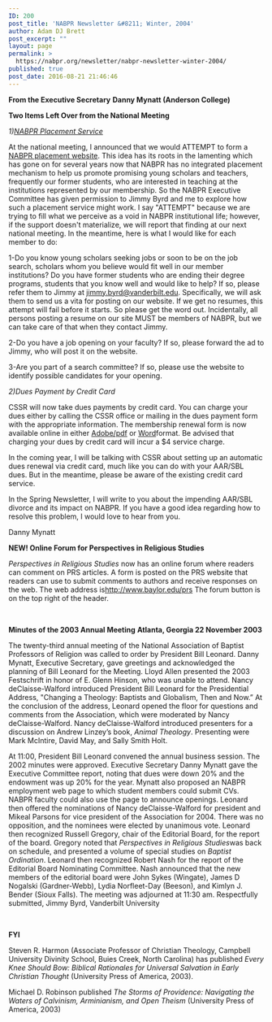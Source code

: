```yaml
---
ID: 200
post_title: 'NABPR Newsletter &#8211; Winter, 2004'
author: Adam DJ Brett
post_excerpt: ""
layout: page
permalink: >
  https://nabpr.org/newsletter/nabpr-newsletter-winter-2004/
published: true
post_date: 2016-08-21 21:46:46
---
```

<b>From the Executive Secretary</b>
<b>Danny Mynatt (Anderson College)</b>

<b>Two Items Left Over from the National Meeting</b>

<i>1)</i><a href="http://www.mercer.edu/nabpr/news/placement.html" rel="nofollow"><i>NABPR Placement Service</i></a>

At the national meeting, I announced that we would ATTEMPT to form a <a href="http://www.mercer.edu/nabpr/news/placement.html" rel="nofollow">NABPR placement website</a>. This idea has its roots in the lamenting which has gone on for several years now that NABPR has no integrated placement mechanism to help us promote promising young scholars and teachers, frequently our former students, who are interested in teaching at the institutions represented by our membership. So the NABPR Executive Committee has given permission to Jimmy Byrd and me to explore how such a placement service might work. I say "ATTEMPT" because we are trying to fill what we perceive as a void in NABPR institutional life; however, if the support doesn't materialize, we will report that finding at our next national meeting. In the meantime, here is what I would like for each member to do:

1-Do you know young scholars seeking jobs or soon to be on the job search, scholars whom you believe would fit well in our member institutions? Do you have former students who are ending their degree programs, students that you know well and would like to help? If so, please refer them to Jimmy at jimmy.byrd@vanderbilt.edu. Specifically, we will ask them to send us a vita for posting on our website. If we get no resumes, this attempt will fail before it starts. So please get the word out. Incidentally, all persons posting a resume on our site MUST be members of NABPR, but we can take care of that when they contact Jimmy.

2-Do you have a job opening on your faculty? If so, please forward the ad to Jimmy, who will post it on the website.

3-Are you part of a search committee? If so, please use the website to identify possible candidates for your opening.

<i>2)Dues Payment by Credit Card</i>

CSSR will now take dues payments by credit card. You can charge your dues either by calling the CSSR office or mailing in the dues payment form with the appropriate information. The membership renewal form is now available online in either <a href="http://www.mercer.edu/nabpr/news/NABPRDuesnoticefor2004.pdf" rel="nofollow">Adobe/pdf</a> or <a href="http://www.mercer.edu/nabpr/news/NABPRDuesnoticefor2004.rtf" rel="nofollow">Word</a>format. Be advised that charging your dues by credit card will incur a $4 service charge.

In the coming year, I will be talking with CSSR about setting up an automatic dues renewal via credit card, much like you can do with your AAR/SBL dues. But in the meantime, please be aware of the existing credit card service.

In the Spring Newsletter, I will write to you about the impending AAR/SBL divorce and its impact on NABPR. If you have a good idea regarding how to resolve this problem, I would love to hear from you.

Danny Mynatt

<b>NEW! Online Forum for Perspectives in Religious Studies</b>

<i>Perspectives in Religious Studies</i> now has an online forum where readers can comment on PRS articles. A form is posted on the PRS website that readers can use to submit comments to authors and receive responses on the web. The web address is<a href="http://www.baylor.edu/prs" rel="nofollow">http://www.baylor.edu/prs</a> The forum button is on the top right of the header.

&nbsp;

<b>Minutes of the 2003 Annual Meeting</b>
<b>Atlanta, Georgia
22 November 2003</b>

The twenty-third annual meeting of the National Association of Baptist Professors of Religion was called to order by President Bill Leonard. Danny Mynatt, Executive Secretary, gave greetings and acknowledged the planning of Bill Leonard for the Meeting. Lloyd Allen presented the 2003 Festschrift in honor of E. Glenn Hinson, who was unable to attend. Nancy deClaisse-Walford introduced President Bill Leonard for the Presidential Address, "Changing a Theology: Baptists and Globalism, Then and Now.” At the conclusion of the address, Leonard opened the floor for questions and comments from the Association, which were moderated by Nancy deClaisse-Walford. Nancy deClaisse-Walford introduced presenters for a discussion on Andrew Linzey’s book, <i>Animal Theology</i>. Presenting were Mark McIntire, David May, and Sally Smith Holt.

At 11:00, President Bill Leonard convened the annual business session. The 2002 minutes were approved. Executive Secretary Danny Mynatt gave the Executive Committee report, noting that dues were down 20% and the endowment was up 20% for the year. Mynatt also proposed an NABPR employment web page to which student members could submit CVs. NABPR faculty could also use the page to announce openings. Leonard then offered the nominations of Nancy deClaisse-Walford for president and Mikeal Parsons for vice president of the Association for 2004. There was no opposition, and the nominees were elected by unanimous vote. Leonard then recognized Russell Gregory, chair of the Editorial Board, for the report of the board. Gregory noted that <i>Perspectives in Religious Studies</i>was back on schedule, and presented a volume of special studies on <i>Baptist Ordination</i>. Leonard then recognized Robert Nash for the report of the Editorial Board Nominating Committee. Nash announced that the new members of the editorial board were John Sykes (Wingate), James D Nogalski (Gardner-Webb), Lydia Norfleet-Day (Beeson), and Kimlyn J. Bender (Sioux Falls). The meeting was adjourned at 11:30 am.
Respectfully submitted,
Jimmy Byrd, Vanderbilt University

&nbsp;

<b>FYI</b>

Steven R. Harmon (Associate Professor of Christian Theology, Campbell University Divinity School, Buies Creek, North Carolina) has published <i>Every Knee Should Bow: Biblical Rationales for Universal Salvation in Early Christian Thought</i> (University Press of America, 2003).

Michael D. Robinson published <i>The Storms of Providence: Navigating the Waters of Calvinism, Arminianism, and Open Theism</i> (University Press of America, 2003)